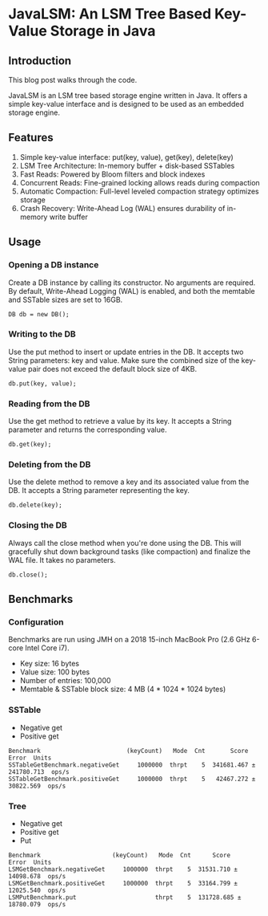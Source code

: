 # JavaLSM: An LSM Tree Based Key-Value Storage in Java

## Introduction
This blog post walks through the code.

JavaLSM is an LSM tree based storage engine written in Java. It offers a simple key-value interface and is designed to be used as an embedded storage engine.  

## Features
1. Simple key-value interface: put(key, value), get(key), delete(key)
2. LSM Tree Architecture: In-memory buffer + disk-based SSTables
3. Fast Reads: Powered by Bloom filters and block indexes
4. Concurrent Reads: Fine-grained locking allows reads during compaction
5. Automatic Compaction: Full-level leveled compaction strategy optimizes storage
6. Crash Recovery: Write-Ahead Log (WAL) ensures durability of in-memory write buffer

## Usage
### Opening a DB instance
Create a DB instance by calling its constructor. No arguments are required. By default, Write-Ahead Logging (WAL) is enabled, and both the memtable and SSTable sizes are set to 16GB.
```
DB db = new DB();
```

### Writing to the DB
Use the put method to insert or update entries in the DB. It accepts two String parameters: key and value. Make sure the combined size of the key-value pair does not exceed the default block size of 4KB.
```
db.put(key, value);
```

### Reading from the DB
Use the get method to retrieve a value by its key. It accepts a String parameter and returns the corresponding value.
```
db.get(key);
```

### Deleting from the DB
Use the delete method to remove a key and its associated value from the DB. It accepts a String parameter representing the key.
```
db.delete(key);
```

### Closing the DB
Always call the close method when you're done using the DB. This will gracefully shut down background tasks (like compaction) and finalize the WAL file. It takes no parameters.
```
db.close();
```

## Benchmarks
### Configuration
Benchmarks are run using JMH on a 2018 15-inch MacBook Pro (2.6 GHz 6-core Intel Core i7).
- Key size: 16 bytes 
- Value size: 100 bytes
- Number of entries: 100,000 
- Memtable & SSTable block size: 4 MB (4 * 1024 * 1024 bytes)

### SSTable
- Negative get
- Positive get

```
Benchmark                        (keyCount)   Mode  Cnt       Score        Error  Units
SSTableGetBenchmark.negativeGet     1000000  thrpt    5  341681.467 ± 241780.713  ops/s
SSTableGetBenchmark.positiveGet     1000000  thrpt    5   42467.272 ±  30822.569  ops/s
```

### Tree
- Negative get
- Positive get
- Put

```
Benchmark                    (keyCount)   Mode  Cnt      Score       Error  Units
LSMGetBenchmark.negativeGet     1000000  thrpt    5  31531.710 ± 14098.678  ops/s
LSMGetBenchmark.positiveGet     1000000  thrpt    5  33164.799 ± 12025.540  ops/s
LSMPutBenchmark.put                      thrpt    5  131728.685 ± 18780.079  ops/s
```